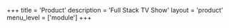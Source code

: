 +++
title = 'Product'
description = 'Full Stack TV Show'
layout = 'product'
menu_level = ['module']
+++
